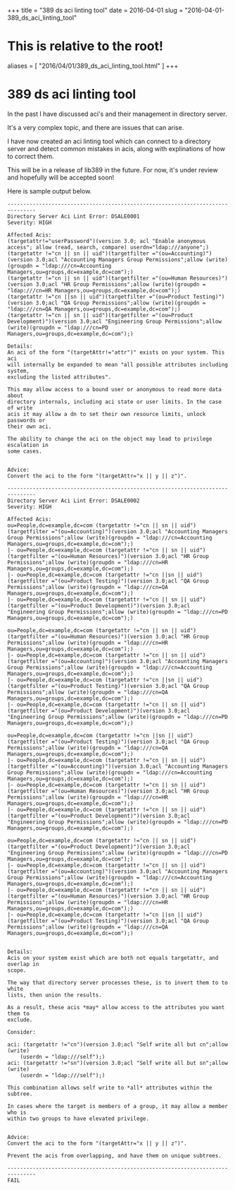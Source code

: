 +++
title = "389 ds aci linting tool"
date = 2016-04-01
slug = "2016-04-01-389_ds_aci_linting_tool"
# This is relative to the root!
aliases = [ "2016/04/01/389_ds_aci_linting_tool.html" ]
+++
# 389 ds aci linting tool

In the past I have discussed aci\'s and their management in directory
server.

It\'s a very complex topic, and there are issues that can arise.

I have now created an aci linting tool which can connect to a directory
server and detect common mistakes in acis, along with explinations of
how to correct them.

This will be in a release of lib389 in the future. For now, it\'s under
review and hopefully will be accepted soon!

Here is sample output below.

    -------------------------------------------------------------------------------
    Directory Server Aci Lint Error: DSALE0001
    Severity: HIGH

    Affected Acis:
    (targetattr!="userPassword")(version 3.0; acl "Enable anonymous access"; allow (read, search, compare) userdn="ldap:///anyone";)
    (targetattr !="cn || sn || uid")(targetfilter ="(ou=Accounting)")(version 3.0;acl "Accounting Managers Group Permissions";allow (write)(groupdn = "ldap:///cn=Accounting Managers,ou=groups,dc=example,dc=com");)
    (targetattr !="cn || sn || uid")(targetfilter ="(ou=Human Resources)")(version 3.0;acl "HR Group Permissions";allow (write)(groupdn = "ldap:///cn=HR Managers,ou=groups,dc=example,dc=com");)
    (targetattr !="cn ||sn || uid")(targetfilter ="(ou=Product Testing)")(version 3.0;acl "QA Group Permissions";allow (write)(groupdn = "ldap:///cn=QA Managers,ou=groups,dc=example,dc=com");)
    (targetattr !="cn || sn || uid")(targetfilter ="(ou=Product Development)")(version 3.0;acl "Engineering Group Permissions";allow (write)(groupdn = "ldap:///cn=PD Managers,ou=groups,dc=example,dc=com");)

    Details: 
    An aci of the form "(targetAttr!="attr")" exists on your system. This aci
    will internally be expanded to mean "all possible attributes including system,
    excluding the listed attributes".

    This may allow access to a bound user or anonymous to read more data about
    directory internals, including aci state or user limits. In the case of write 
    acis it may allow a dn to set their own resource limits, unlock passwords or
    their own aci.

    The ability to change the aci on the object may lead to privilege escalation in
    some cases.


    Advice: 
    Convert the aci to the form "(targetAttr="x || y || z")".

    -------------------------------------------------------------------------------
    Directory Server Aci Lint Error: DSALE0002
    Severity: HIGH

    Affected Acis:
    ou=People,dc=example,dc=com (targetattr !="cn || sn || uid")(targetfilter ="(ou=Accounting)")(version 3.0;acl "Accounting Managers Group Permissions";allow (write)(groupdn = "ldap:///cn=Accounting Managers,ou=groups,dc=example,dc=com");)
    |- ou=People,dc=example,dc=com (targetattr !="cn || sn || uid")(targetfilter ="(ou=Human Resources)")(version 3.0;acl "HR Group Permissions";allow (write)(groupdn = "ldap:///cn=HR Managers,ou=groups,dc=example,dc=com");)
    |- ou=People,dc=example,dc=com (targetattr !="cn ||sn || uid")(targetfilter ="(ou=Product Testing)")(version 3.0;acl "QA Group Permissions";allow (write)(groupdn = "ldap:///cn=QA Managers,ou=groups,dc=example,dc=com");)
    |- ou=People,dc=example,dc=com (targetattr !="cn || sn || uid")(targetfilter ="(ou=Product Development)")(version 3.0;acl "Engineering Group Permissions";allow (write)(groupdn = "ldap:///cn=PD Managers,ou=groups,dc=example,dc=com");)

    ou=People,dc=example,dc=com (targetattr !="cn || sn || uid")(targetfilter ="(ou=Human Resources)")(version 3.0;acl "HR Group Permissions";allow (write)(groupdn = "ldap:///cn=HR Managers,ou=groups,dc=example,dc=com");)
    |- ou=People,dc=example,dc=com (targetattr !="cn || sn || uid")(targetfilter ="(ou=Accounting)")(version 3.0;acl "Accounting Managers Group Permissions";allow (write)(groupdn = "ldap:///cn=Accounting Managers,ou=groups,dc=example,dc=com");)
    |- ou=People,dc=example,dc=com (targetattr !="cn ||sn || uid")(targetfilter ="(ou=Product Testing)")(version 3.0;acl "QA Group Permissions";allow (write)(groupdn = "ldap:///cn=QA Managers,ou=groups,dc=example,dc=com");)
    |- ou=People,dc=example,dc=com (targetattr !="cn || sn || uid")(targetfilter ="(ou=Product Development)")(version 3.0;acl "Engineering Group Permissions";allow (write)(groupdn = "ldap:///cn=PD Managers,ou=groups,dc=example,dc=com");)

    ou=People,dc=example,dc=com (targetattr !="cn ||sn || uid")(targetfilter ="(ou=Product Testing)")(version 3.0;acl "QA Group Permissions";allow (write)(groupdn = "ldap:///cn=QA Managers,ou=groups,dc=example,dc=com");)
    |- ou=People,dc=example,dc=com (targetattr !="cn || sn || uid")(targetfilter ="(ou=Accounting)")(version 3.0;acl "Accounting Managers Group Permissions";allow (write)(groupdn = "ldap:///cn=Accounting Managers,ou=groups,dc=example,dc=com");)
    |- ou=People,dc=example,dc=com (targetattr !="cn || sn || uid")(targetfilter ="(ou=Human Resources)")(version 3.0;acl "HR Group Permissions";allow (write)(groupdn = "ldap:///cn=HR Managers,ou=groups,dc=example,dc=com");)
    |- ou=People,dc=example,dc=com (targetattr !="cn || sn || uid")(targetfilter ="(ou=Product Development)")(version 3.0;acl "Engineering Group Permissions";allow (write)(groupdn = "ldap:///cn=PD Managers,ou=groups,dc=example,dc=com");)

    ou=People,dc=example,dc=com (targetattr !="cn || sn || uid")(targetfilter ="(ou=Product Development)")(version 3.0;acl "Engineering Group Permissions";allow (write)(groupdn = "ldap:///cn=PD Managers,ou=groups,dc=example,dc=com");)
    |- ou=People,dc=example,dc=com (targetattr !="cn || sn || uid")(targetfilter ="(ou=Accounting)")(version 3.0;acl "Accounting Managers Group Permissions";allow (write)(groupdn = "ldap:///cn=Accounting Managers,ou=groups,dc=example,dc=com");)
    |- ou=People,dc=example,dc=com (targetattr !="cn || sn || uid")(targetfilter ="(ou=Human Resources)")(version 3.0;acl "HR Group Permissions";allow (write)(groupdn = "ldap:///cn=HR Managers,ou=groups,dc=example,dc=com");)
    |- ou=People,dc=example,dc=com (targetattr !="cn ||sn || uid")(targetfilter ="(ou=Product Testing)")(version 3.0;acl "QA Group Permissions";allow (write)(groupdn = "ldap:///cn=QA Managers,ou=groups,dc=example,dc=com");)


    Details: 
    Acis on your system exist which are both not equals targetattr, and overlap in
    scope.

    The way that directory server processes these, is to invert them to to white
    lists, then union the results.

    As a result, these acis *may* allow access to the attributes you want them to
    exclude.

    Consider:

    aci: (targetattr !="cn")(version 3.0;acl "Self write all but cn";allow (write)
        (userdn = "ldap:///self");)
    aci: (targetattr !="sn")(version 3.0;acl "Self write all but sn";allow (write)
        (userdn = "ldap:///self");)

    This combination allows self write to *all* attributes within the subtree.

    In cases where the target is members of a group, it may allow a member who is
    within two groups to have elevated privilege.


    Advice: 
    Convert the aci to the form "(targetAttr="x || y || z")".

    Prevent the acis from overlapping, and have them on unique subtrees.

    -------------------------------------------------------------------------------
    FAIL


